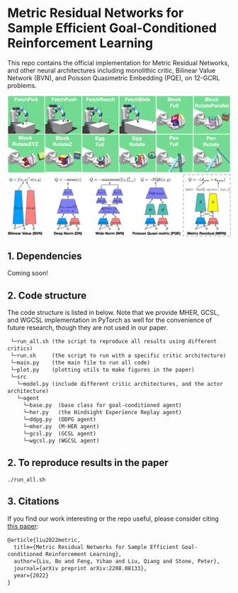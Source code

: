 # Metric Residual Networks for Sample Efficient Goal-Conditioned Reinforcement Learning

This repo contains the official implementation for Metric Residual Networks, and other
neural architectures including monolithic critic, Bilinear Value Network (BVN),
and Poisson Quasimetric Embedding (PQE), on 12-GCRL problems.

<img src="https://github.com/Cranial-XIX/metric-residual-network/blob/master/misc/gcrl_env.png" width="800">
<img src="https://github.com/Cranial-XIX/metric-residual-network/blob/master/misc/gcrl.png" width="800">


## 1. Dependencies
Coming soon!

## 2. Code structure
The code structure is listed in below. Note that we provide MHER, GCSL, and WGCSL
implementation in PyTorch as well for the convenience of future research, though
they are not used in our paper.
```
 └─run_all.sh (the script to reproduce all results using different critics)
 └─run.sh     (the script to run with a specific critic architecture)
 └─main.py    (the main file to run all code)
 └─plot.py    (plotting utils to make figures in the paper)
 └─src
   └─model.py (include different critic architectures, and the actor architecture)
   └─agent
     └─base.py  (base class for goal-conditioned agent)
     └─her.py   (the Hindsight Experience Replay agent)
     └─ddpg.py  (DDPG agent)
     └─mher.py  (M-HER agent)
     └─gcsl.py  (GCSL agent)
     └─wgcsl.py (WGCSL agent)
 ```

## 2. To reproduce results in the paper
```
./run_all.sh
```

## 3. Citations
If you find our work interesting or the repo useful, please consider citing [this paper](https://arxiv.org/abs/2208.08133.pdf):
```
@article{liu2022metric,
  title={Metric Residual Networks for Sample Efficient Goal-conditioned Reinforcement Learning},
  author={Liu, Bo and Feng, Yihao and Liu, Qiang and Stone, Peter},
  journal={arXiv preprint arXiv:2208.08133},
  year={2022}
}
```
